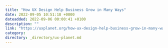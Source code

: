 ```yaml
---
title: "How UX Design Help Business Grow in Many Ways"
date: 2022-09-05 10:51:18 +0000
dateadded: 2022-09-06 00:00:41 +0100
description: ""
link: "https://uxplanet.org/how-ux-design-help-business-grow-in-many-ways-2dedc8d650b?source=rss----819cc2aaeee0---4"
category:
directory: _directory/ux-planet.md
---
```

